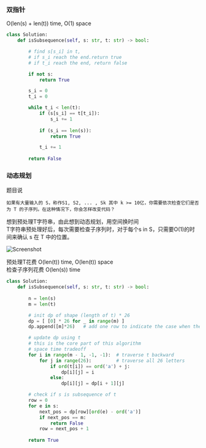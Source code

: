 ### 双指针
O(len(s) + len(t)) time, O(1) space
```py
class Solution:
    def isSubsequence(self, s: str, t: str) -> bool:

        # find s[s_i] in t,
        # if s_i reach the end.return true
        # if t_i reach the end, return false

        if not s:
            return True

        s_i = 0
        t_i = 0

        while t_i < len(t):
            if (s[s_i] == t[t_i]):
                s_i += 1
            
            if (s_i == len(s)):
                return True

            t_i += 1
        
        return False
```

### 动态规划
题目说
```
如果有大量输入的 S，称作S1, S2, ... , Sk 其中 k >= 10亿，你需要依次检查它们是否为 T 的子序列。在这种情况下，你会怎样改变代码？
```
想到预处理T字符串，由此想到动态规划，用空间换时间  
T字符串预处理好后，每次需要检查子序列时，对于每个s in S，只需要O(1)的时间来确认 s 在 T 中的位置。  

![Screenshot](MyLeetCode2020/img/392.PNG)  

预处理T花费 O(len(t)) time, O(len(t)) space  
检查子序列花费 O(len(s)) time

```py
class Solution:
    def isSubsequence(self, s: str, t: str) -> bool:
        
        n = len(s)
        m = len(t)

        # init dp of shape (length of t) * 26
        dp = [ [0] * 26 for _ in range(m) ]
        dp.append([m]*26)   # add one row to indicate the case when the letter does not appear in t

        # update dp using t
        # this is the core part of this algorithm
        # space time tradeoff
        for i in range(m - 1, -1, -1):  # traverse t backward
            for j in range(26):         # traverse all 26 letters
                if ord(t[i]) == ord('a') + j:
                    dp[i][j] = i
                else:
                    dp[i][j] = dp[i + 1][j]

        # check if s is subsequence of t
        row = 0
        for e in s:
            next_pos = dp[row][ord(e) - ord('a')]
            if next_pos == m:
                return False
            row = next_pos + 1
    
        return True
```
